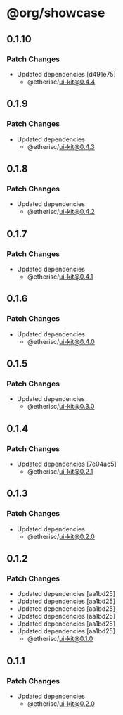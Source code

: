 # @org/showcase

## 0.1.10

### Patch Changes

- Updated dependencies [d491e75]
  - @etherisc/ui-kit@0.4.4

## 0.1.9

### Patch Changes

- Updated dependencies
  - @etherisc/ui-kit@0.4.3

## 0.1.8

### Patch Changes

- Updated dependencies
  - @etherisc/ui-kit@0.4.2

## 0.1.7

### Patch Changes

- Updated dependencies
  - @etherisc/ui-kit@0.4.1

## 0.1.6

### Patch Changes

- Updated dependencies
  - @etherisc/ui-kit@0.4.0

## 0.1.5

### Patch Changes

- Updated dependencies
  - @etherisc/ui-kit@0.3.0

## 0.1.4

### Patch Changes

- Updated dependencies [7e04ac5]
  - @etherisc/ui-kit@0.2.1

## 0.1.3

### Patch Changes

- Updated dependencies
  - @etherisc/ui-kit@0.2.0

## 0.1.2

### Patch Changes

- Updated dependencies [aa1bd25]
- Updated dependencies [aa1bd25]
- Updated dependencies [aa1bd25]
- Updated dependencies [aa1bd25]
- Updated dependencies [aa1bd25]
- Updated dependencies [aa1bd25]
  - @etherisc/ui-kit@0.1.0

## 0.1.1

### Patch Changes

- Updated dependencies
  - @etherisc/ui-kit@0.2.0
